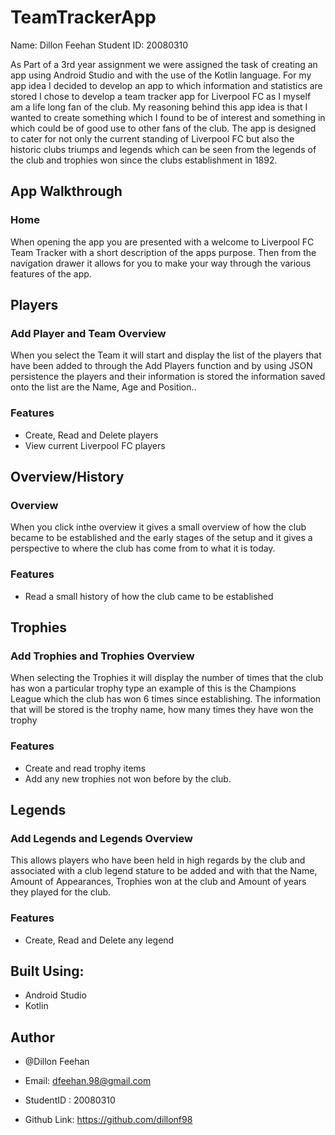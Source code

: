 # TeamTrackerApp

Name: Dillon Feehan
Student ID: 20080310

As Part of a 3rd year assignment we were assigned the task of creating an app using Android Studio and with the use of the Kotlin
language. For my app idea I decided to develop an app to which information and statistics are stored I chose to develop a team tracker 
app for Liverpool FC as I myself am a life long fan of the club. My reasoning behind this app idea is that I wanted to create something 
which I found to be of interest and something in which could be of good use to other fans of the club. The app is designed to cater for
not only the current standing of Liverpool FC but also the historic clubs triumps and legends which can be seen from the legends of the club
and trophies won since the clubs establishment in 1892.

## App Walkthrough

### Home 

When opening the app you are presented with a welcome to Liverpool FC Team Tracker with a short description of the apps purpose. Then
from the navigation drawer it allows for you to make your way through the various features of the app.

## Players

### Add Player and Team Overview
When you select the Team it will start and display the list of the players that have been added to through the Add Players function
and by using JSON persistence the players and their information is stored the information saved onto the list are the Name, Age and 
Position..

### Features
* Create, Read and Delete players
* View current Liverpool FC players

## Overview/History

### Overview
When you click inthe overview it gives a small overview of how the club became to be established and the early stages of the setup and 
it gives a perspective to where the club has come from to what it is today.

### Features
* Read a small history of how the club came to be established
   
## Trophies

### Add Trophies and Trophies Overview
When selecting the Trophies it will display the number of times that the club has won a particular trophy type an example of this is the
Champions League which the club has won 6 times since establishing. The information that will be stored is the trophy name, how many
times they have won the trophy
 
 ### Features
* Create and read trophy items
* Add any new trophies not won before by the club.

## Legends

### Add Legends and Legends Overview
This allows players who have been held in high regards by the club and associated with a club legend stature to be added and with that
the Name, Amount of Appearances, Trophies won at the club and Amount of years they played for the club.
 
 ### Features
* Create, Read and Delete any legend

## Built Using:
* Android Studio
* Kotlin

## Author

* @Dillon Feehan 


* Email: dfeehan.98@gmail.com 
* StudentID : 20080310
* Github Link: https://github.com/dillonf98




